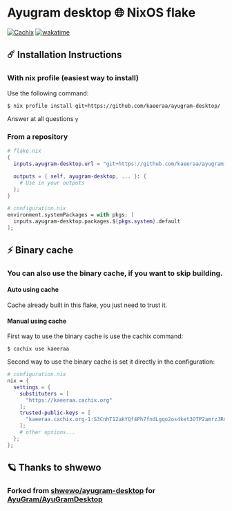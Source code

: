 #  Ayugram desktop 🌐 NixOS flake 

[![Cachix](https://github.com/kaeeraa/ayugram-desktop/actions/workflows/cachix.yml/badge.svg)](https://github.com/kaeeraa/ayugram-desktop/actions/workflows/cachix.yml)
[![wakatime](https://wakatime.com/badge/github/kaeeraa/ayugram-desktop.svg)](https://wakatime.com/badge/github/kaeeraa/ayugram-desktop)

## ☄️ Installation Instructions

### With nix profile (easiest way to install)

Use the following command:

```shell
$ nix profile install git+https://github.com/kaeeraa/ayugram-desktop/
```

Answer at all questions `y`

### From a repository

```nix
# flake.nix
{
  inputs.ayugram-desktop.url = "git+https://github.com/kaeeraa/ayugram-desktop?submodules=1";
  
  outputs = { self, ayugram-desktop, ... }: {
    # Use in your outputs
  };
}

```

```nix
# configuration.nix
environment.systemPackages = with pkgs; [
  inputs.ayugram-desktop.packages.${pkgs.system}.default
];

```

## ⚡ Binary cache

### You can also use the binary cache, if you want to skip building.

#### Auto using cache

Cache already built in this flake, you just need to trust it.

#### Manual using cache

First way to use the binary cache is use the cachix command:

```shell
$ cachix use kaeeraa
```

Second way to use the binary cache is set it directly in the configuration:

```nix
# configuration.nix
nix = {
  settings = {
    substituters = [
      "https://kaeeraa.cachix.org"
    ];
    trusted-public-keys = [
      "kaeeraa.cachix.org-1:S3CnhT12akYQf4Ph7fndLgqo2os4ket3OTP2amrzJRs="
    ];
    # other options...
  };
};
```

## 🪐 Thanks to shwewo

### Forked from [shwewo/ayugram-desktop](https://github.com/shwewo/ayugram-desktop) for [AyuGram/AyuGramDesktop](https://github.com/telegramdesktop/tdesktop)